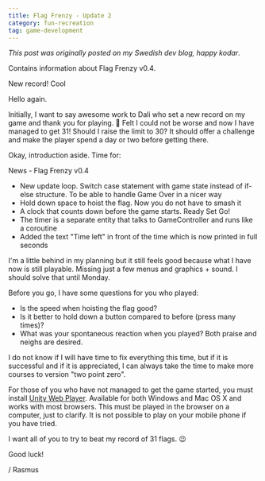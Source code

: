 ```yaml
---
title: Flag Frenzy - Update 2
category: fun-recreation
tag: game-development
---
```


*This post was originally posted on my Swedish dev blog, happy kodar*.

Contains information about Flag Frenzy v0.4. <!--more-->

New record! Cool

Hello again.

Initially, I want to say awesome work to Dali who set a new record on my game and thank you for playing. 🙂 Felt I could not be worse and now I have managed to get 31! Should I raise the limit to 30? It should offer a challenge and make the player spend a day or two before getting there.

Okay, introduction aside. Time for:

News - Flag Frenzy v0.4

- New update loop. Switch case statement with game state instead of if-else structure. To be able to handle Game Over in a nicer way
- Hold down space to hoist the flag. Now you do not have to smash it
- A clock that counts down before the game starts. Ready Set Go!
- The timer is a separate entity that talks to GameController and runs like a coroutine
- Added the text "Time left" in front of the time which is now printed in full seconds

I'm a little behind in my planning but it still feels good because what I have now is still playable. Missing just a few menus and graphics + sound. I should solve that until Monday.

Before you go, I have some questions for you who played:

- Is the speed when hoisting the flag good?
- Is it better to hold down a button compared to before (press many times)?
- What was your spontaneous reaction when you played? Both praise and neighs are desired.

I do not know if I will have time to fix everything this time, but if it is successful and if it is appreciated, I can always take the time to make more courses to version "two point zero".

For those of you who have not managed to get the game started, you must install [Unity Web Player](https://unity3d.com/webplayer).
Available for both Windows and Mac OS X and works with most browsers.
This must be played in the browser on a computer, just to clarify. It is not possible to play on your mobile phone if you have tried.

I want all of you to try to beat my record of 31 flags. 😉

Good luck!

/ Rasmus
